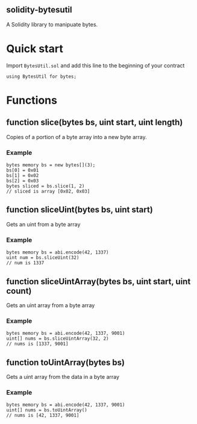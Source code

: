 solidity-bytesutil
---
A Solidity library to manipuate bytes.

# Quick start
Import `BytesUtil.sol` and add this line to the beginning of your contract
```
using BytesUtil for bytes;
```

# Functions

## function slice(bytes bs, uint start, uint length)
Copies of a portion of a byte array into a new byte array.
### Example
```solidity
bytes memory bs = new bytes[](3);
bs[0] = 0x01
bs[1] = 0x02
bs[2] = 0x03
bytes sliced = bs.slice(1, 2)
// sliced is array [0x02, 0x03]
```

## function sliceUint(bytes bs, uint start)
Gets an uint from a byte array
### Example
```solidity
bytes memory bs = abi.encode(42, 1337)
uint num = bs.sliceUint(32)
// num is 1337
```

## function sliceUintArray(bytes bs, uint start, uint count)
Gets an uint array from a byte array
### Example
```solidity
bytes memory bs = abi.encode(42, 1337, 9001)
uint[] nums = bs.sliceUintArray(32, 2)
// nums is [1337, 9001]
```

## function toUintArray(bytes bs)
Gets a uint array from the data in a byte array
### Example
```solidity
bytes memory bs = abi.encode(42, 1337, 9001)
uint[] nums = bs.toUintArray()
// nums is [42, 1337, 9001]
```
